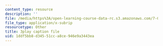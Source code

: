 ```yaml
---
content_type: resource
description: ''
file: /media/https%3A/open-learning-course-data-rc.s3.amazonaws.com/7-016-introductory-biology-fall-2018/1ddf5bb8d34551cca8ce946e9a3443ea_iz7rWK5cqjE.vtt
file_type: application/x-subrip
resourcetype: Other
title: 3play caption file
uid: 1ddf5bb8-d345-51cc-a8ce-946e9a3443ea
---
```

